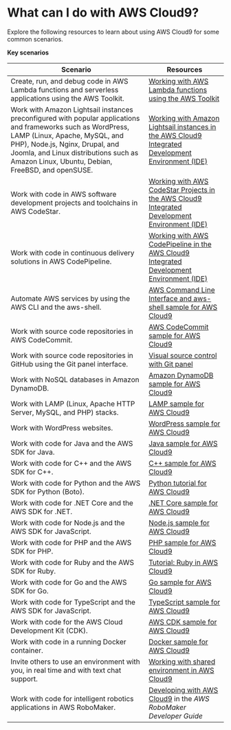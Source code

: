 # What can I do with AWS Cloud9?<a name="what-can-i-do"></a>

Explore the following resources to learn about using AWS Cloud9 for some common scenarios\.


**Key scenarios**  

|  **Scenario**  |  **Resources**  | 
| --- | --- | 
|  Create, run, and debug code in AWS Lambda functions and serverless applications using the AWS Toolkit\.  |   [Working with AWS Lambda functions using the AWS Toolkit](lambda-toolkit.md)   | 
|  Work with Amazon Lightsail instances preconfigured with popular applications and frameworks such as WordPress, LAMP \(Linux, Apache, MySQL, and PHP\), Node\.js, Nginx, Drupal, and Joomla, and Linux distributions such as Amazon Linux, Ubuntu, Debian, FreeBSD, and openSUSE\.  |   [Working with Amazon Lightsail instances in the AWS Cloud9 Integrated Development Environment \(IDE\)](lightsail-instances.md)   | 
|  Work with code in AWS software development projects and toolchains in AWS CodeStar\.  |   [Working with AWS CodeStar Projects in the AWS Cloud9 Integrated Development Environment \(IDE\)](codestar-projects.md)   | 
|  Work with code in continuous delivery solutions in AWS CodePipeline\.  |   [Working with AWS CodePipeline in the AWS Cloud9 Integrated Development Environment \(IDE\)](codepipeline-repos.md)   | 
|  Automate AWS services by using the AWS CLI and the aws\-shell\.  |   [AWS Command Line Interface and aws\-shell sample for AWS Cloud9](sample-aws-cli.md)   | 
|  Work with source code repositories in AWS CodeCommit\.  |   [AWS CodeCommit sample for AWS Cloud9](sample-codecommit.md)   | 
|  Work with source code repositories in GitHub using the Git panel interface\.  |   [Visual source control with Git panel](source-control-gitpanel.md)   | 
|  Work with NoSQL databases in Amazon DynamoDB\.  |   [Amazon DynamoDB sample for AWS Cloud9](sample-dynamodb.md)   | 
|  Work with LAMP \(Linux, Apache HTTP Server, MySQL, and PHP\) stacks\.  |   [LAMP sample for AWS Cloud9](sample-lamp.md)   | 
|  Work with WordPress websites\.  |   [WordPress sample for AWS Cloud9](sample-wordpress.md)   | 
|  Work with code for Java and the AWS SDK for Java\.  |   [Java sample for AWS Cloud9](sample-java.md)   | 
|  Work with code for C\+\+ and the AWS SDK for C\+\+\.  |   [C\+\+ sample for AWS Cloud9](sample-cplusplus.md)   | 
|  Work with code for Python and the AWS SDK for Python \(Boto\)\.  |   [Python tutorial for AWS Cloud9](sample-python.md)   | 
|  Work with code for \.NET Core and the AWS SDK for \.NET\.  |   [\.NET Core sample for AWS Cloud9](sample-dotnetcore.md)   | 
|  Work with code for Node\.js and the AWS SDK for JavaScript\.  |   [Node\.js sample for AWS Cloud9](sample-nodejs.md)   | 
|  Work with code for PHP and the AWS SDK for PHP\.  |   [PHP sample for AWS Cloud9](sample-php.md)   | 
|  Work with code for Ruby and the AWS SDK for Ruby\.  |   [Tutorial: Ruby in AWS Cloud9](tutorial-ruby.md)   | 
|  Work with code for Go and the AWS SDK for Go\.  |   [Go sample for AWS Cloud9](sample-go.md)   | 
|  Work with code for TypeScript and the AWS SDK for JavaScript\.  |   [TypeScript sample for AWS Cloud9](sample-typescript.md)   | 
|  Work with code for the AWS Cloud Development Kit \(CDK\)\.  |   [AWS CDK sample for AWS Cloud9](sample-cdk.md)   | 
|  Work with code in a running Docker container\.  |   [Docker sample for AWS Cloud9](sample-docker.md)   | 
|  Invite others to use an environment with you, in real time and with text chat support\.  |   [Working with shared environment in AWS Cloud9](share-environment.md)   | 
|  Work with code for intelligent robotics applications in AWS RoboMaker\.  |   [Developing with AWS Cloud9](https://docs.aws.amazon.com/robomaker/latest/dg/cloud9.html) in the *AWS RoboMaker Developer Guide*   | 